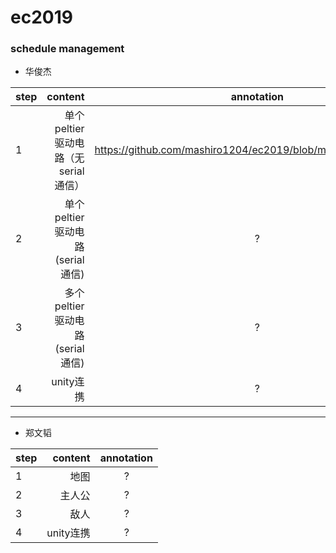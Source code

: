 # ec2019

### schedule management

- 华俊杰

| step        | content                                 |  annotation  |
| --------    | -----:                                  | :----: |
| 1           | 单个peltier驱动电路（无serial 通信）      |   https://github.com/mashiro1204/ec2019/blob/master/Hua/step1.md    |
| 2           | 单个peltier驱动电路(serial 通信)         |    ?   |
| 3           | 多个peltier驱动电路(serial 通信)          |    ?   |
| 4           | unity连携                                |   ?    |


---

- 郑文韬

| step        | content    |  annotation  |
| --------    | -----:     | :----: |
| 1           | 地图       |   ?    |
| 2           | 主人公     |  ?     |
| 3           | 敌人       |     ?  |
| 4           | unity连携  |    ?   |